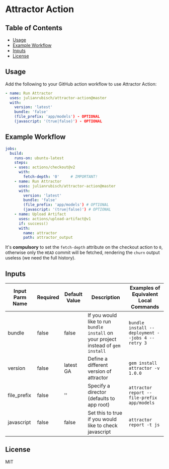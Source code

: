 # Attractor Action

## Table of Contents

  * [Usage](#usage)
  * [Example Workflow](#example-workflow)
  * [Inputs](#inputs)
  * [License](#license)

## Usage
Add the following to your GitHub action workflow to use Attractor Action:

```yml      
- name: Run Attractor
  uses: julianrubisch/attractor-action@master
  with:
    version: 'latest'
    bundle: 'false'
    (file_prefix: 'app/models') - OPTIONAL
    (javascript: '(true|false)') - OPTIONAL
```

## Example Workflow

```yml
jobs:
  build:
    runs-on: ubuntu-latest
    steps:
    - uses: actions/checkout@v2
      with: 
        fetch-depth: '0'     # IMPORTANT!
    - name: Run Attractor
      uses: julianrubisch/attractor-action@master
      with:
        version: 'latest'
        bundle: 'false'
        (file_prefix: 'app/models') # OPTIONAL
        (javascript: '(true|false)') # OPTIONAL
    - name: Upload Artifact
      uses: actions/upload-artifact@v1
      if: success()
      with:
        name: attractor
        path: attractor_output
```

It's **compulsory** to set the `fetch-depth` attribute on the checkout action to `0`, otherwise only the `HEAD` commit will be fetched, rendering the `churn` output useless (we need the full history).

## Inputs

| **Input Parm Name** | **Required** | **Default Value** | **Description**                                                                                       | **Examples of Equivalent Local Commands**                                  |
| ------------------- | ------------ | ----------------- | ----------------------------------------------------------------------------------------------------- | -------------------------------------------------------------------------- |
| bundle              | false        | false             | If you would like to run `bundle install` on your project instead of `gem install`                    | `bundle install --deployment --jobs 4 --retry 3`                           |
| version             | false        | latest GA         | Define a different version of attractor                                              | `gem install attractor -v 1.0.0`                                            |
| file_prefix         | false        | ''                | Specify a director (defaults to app root) | `attractor report --file-prefix app/models` |
| javascript          | false        | false             | Set this to true if you would like to check javascript | `attractor report -t js` |

## License

MIT

## 
